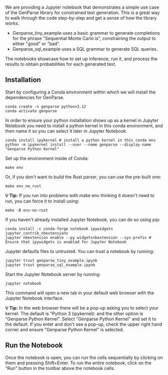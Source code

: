 We are providing a Jupyter notebook that demonstrates a simple use case of the GenParse library for constrained text generation. This is a great way to walk through the code step-by-step and get a sense of how the library works.

- Genparse_tiny_example uses a basic grammar to generate completions for the phrase "Sequential Monte Carlo is",
constraining the output to either "good" or "bad".
- Genparse_sql_example uses a SQL grammar to generate SQL queries.

The notebooks showcase how to set up inference, run it, and process the results to obtain
probabilities for each generated text.

## Installation
Start by configuring a Conda environment within which we will install the dependencies for GenParse.
```
conda create -n genparse python=3.12
conda activate genparse
```

In order to ensure your python installation shows up as a kernel in Jupyter Notebook you need to install a python kernel in this conda environment, and then name it so you can select it later in Jupyter Notebook.
```
conda install ipykernel # install a python kernel in this conda env
python -m ipykernel install --user --name genparse --display-name "Genparse Python Kernel"
```

Set up the environment inside of Conda:
```
make env
```
Or, if you don't want to build the Rust parser, you can use the pre-built one:
```
make env_no_rust
```

**💡 Tip:** If you run into problems with make env thinking it doesn't need to run, you can force it to install using:
```
make -B env-no-rust
```

If you haven't already installed Jupyter Notebook, you can do so using pip:
```
conda install -c conda-forge notebook ipywidgets jupyter_contrib_nbextensions
jupyter nbextension enable --py widgetsnbextension --sys-prefix # Ensure that ipywidgets is enabled for Jupyter Notebook
```

Jupyter defaults files to untrusted. You can trust a notebook by running:
```
jupyter trust genparse_tiny_example.ipynb
jupyter trust genparse_sql_example.ipynb
```

Start the Jupyter Notebook server by running:
```
jupyter notebook
```
This command will open a new tab in your default web browser with the Jupyter Notebook interface.

**💡 Tip:** In the web browser there will be a pop-up asking you to select your kernel. The default is "Python 3 (ipykernel): and the other option is "Genparse Python Kernel". Select "Genparse Python Kernel" and set it to the default. If you enter and don't see a pop-up, check the upper right hand corner and ensure "Genparse Python Kernel" is selected.

## Run the Notebook

Once the notebook is open, you can run the cells sequentially by clicking on them and pressing Shift+Enter.
To run the entire notebook, click on the \"Run\" button in the toolbar above the notebook cells.
